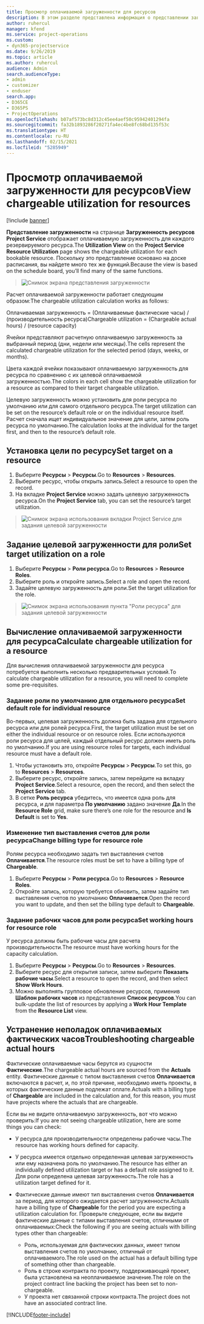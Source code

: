 ```yaml
---
title: Просмотр оплачиваемой загруженности для ресурсов
description: В этом разделе представлена информация о представлении загруженности ресурсов.
author: ruhercul
manager: kfend
ms.service: project-operations
ms.custom:
- dyn365-projectservice
ms.date: 9/26/2019
ms.topic: article
ms.author: ruhercul
audience: Admin
search.audienceType:
- admin
- customizer
- enduser
search.app:
- D365CE
- D365PS
- ProjectOperations
ms.openlocfilehash: b07af573bc8d312c45ee4aef50c95942401294fa
ms.sourcegitcommit: fa32b1893286f20271fa4ec4be8fc68bd135f53c
ms.translationtype: HT
ms.contentlocale: ru-RU
ms.lasthandoff: 02/15/2021
ms.locfileid: "5285949"
---
```

# <a name="view-chargeable-utilization-for-resources"></a><span data-ttu-id="c1f09-103">Просмотр оплачиваемой загруженности для ресурсов</span><span class="sxs-lookup"><span data-stu-id="c1f09-103">View chargeable utilization for resources</span></span>

[!include [banner](../includes/psa-now-project-operations.md)]
 
<span data-ttu-id="c1f09-104">**Представление загруженности** на странице **Загруженность ресурсов Project Service** отображает оплачиваемую загруженность для каждого резервируемого ресурса.</span><span class="sxs-lookup"><span data-stu-id="c1f09-104">The **Utilization View** on the **Project Service Resource Utilization** page shows the chargeable utilization for each bookable resource.</span></span> <span data-ttu-id="c1f09-105">Поскольку это представление основано на доске расписания, вы найдете много тех же функций.</span><span class="sxs-lookup"><span data-stu-id="c1f09-105">Because the view is based on the schedule board, you’ll find many of the same functions.</span></span>

> ![Снимок экрана представления загруженности](media/FAQ-utilization-1.png)
 

<span data-ttu-id="c1f09-107">Расчет оплачиваемой загруженности работает следующим образом:</span><span class="sxs-lookup"><span data-stu-id="c1f09-107">The chargeable utilization calculation works as follows:</span></span>

   <span data-ttu-id="c1f09-108">Оплачиваемая загруженность = (Оплачиваемые фактические часы) / (производительность ресурса)</span><span class="sxs-lookup"><span data-stu-id="c1f09-108">Chargeable utilization = (Chargeable actual hours) / (resource capacity)</span></span>

<span data-ttu-id="c1f09-109">Ячейки представляют расчетную оплачиваемую загруженность за выбранный период (дни, недели или месяцы).</span><span class="sxs-lookup"><span data-stu-id="c1f09-109">The cells represent the calculated chargeable utilization for the selected period (days, weeks, or months).</span></span>

<span data-ttu-id="c1f09-110">Цвета каждой ячейки показывают оплачиваемую загруженность для ресурса по сравнению с их целевой оплачиваемой загруженностью.</span><span class="sxs-lookup"><span data-stu-id="c1f09-110">The colors in each cell show the chargeable utilization for a resource as compared to their target chargeable utilization.</span></span> 

<span data-ttu-id="c1f09-111">Целевую загруженность можно установить для роли ресурса по умолчанию или для самого отдельного ресурса.</span><span class="sxs-lookup"><span data-stu-id="c1f09-111">The target utilization can be set on the resource’s default role or on the individual resource itself.</span></span> <span data-ttu-id="c1f09-112">Расчет сначала ищет индивидуальное значение для цели, затем роль ресурса по умолчанию.</span><span class="sxs-lookup"><span data-stu-id="c1f09-112">The calculation looks at the individual for the target first, and then to the resource’s default role.</span></span>

## <a name="set-target-on-a-resource"></a><span data-ttu-id="c1f09-113">Установка цели по ресурсу</span><span class="sxs-lookup"><span data-stu-id="c1f09-113">Set target on a resource</span></span>

1. <span data-ttu-id="c1f09-114">Выберите **Ресурсы** \> **Ресурсы**.</span><span class="sxs-lookup"><span data-stu-id="c1f09-114">Go to **Resources** \> **Resources**.</span></span> 
2. <span data-ttu-id="c1f09-115">Выберите ресурс, чтобы открыть запись.</span><span class="sxs-lookup"><span data-stu-id="c1f09-115">Select a resource to open the record.</span></span> 
3. <span data-ttu-id="c1f09-116">На вкладке **Project Service** можно задать целевую загруженность ресурса.</span><span class="sxs-lookup"><span data-stu-id="c1f09-116">On the **Project Service** tab, you can set the resource’s target utilization.</span></span>

> ![Снимок экрана использования вкладки Project Service для задания целевой загруженности](media/FAQ-utilization-2.png)
 
## <a name="set-target-utilization-on-a-role"></a><span data-ttu-id="c1f09-118">Задание целевой загруженности для роли</span><span class="sxs-lookup"><span data-stu-id="c1f09-118">Set target utilization on a role</span></span>

1. <span data-ttu-id="c1f09-119">Выберите **Ресурсы** \> **Роли ресурса**.</span><span class="sxs-lookup"><span data-stu-id="c1f09-119">Go to **Resources** \> **Resource Roles**.</span></span> 
2. <span data-ttu-id="c1f09-120">Выберите роль и откройте запись.</span><span class="sxs-lookup"><span data-stu-id="c1f09-120">Select a role and open the record.</span></span> 
3. <span data-ttu-id="c1f09-121">Задайте целевую загруженность для роли.</span><span class="sxs-lookup"><span data-stu-id="c1f09-121">Set the target utilization for the role.</span></span>

> ![Снимок экрана использования пункта "Роли ресурса" для задания целевой загруженности](media/FAQ-utilization-3.png)
 
## <a name="calculate-chargeable-utilization-for-a-resource"></a><span data-ttu-id="c1f09-123">Вычисление оплачиваемой загруженности для ресурса</span><span class="sxs-lookup"><span data-stu-id="c1f09-123">Calculate chargeable utilization for a resource</span></span>

<span data-ttu-id="c1f09-124">Для вычисления оплачиваемой загруженности для ресурса потребуется выполнить несколько предварительных условий.</span><span class="sxs-lookup"><span data-stu-id="c1f09-124">To calculate chargeable utilization for a resource, you will need to complete some pre-requisites.</span></span> 

### <a name="set-default-role-for-individual-resource"></a><span data-ttu-id="c1f09-125">Задание роли по умолчанию для отдельного ресурса</span><span class="sxs-lookup"><span data-stu-id="c1f09-125">Set default role for individual resource</span></span>

<span data-ttu-id="c1f09-126">Во-первых, целевая загруженность должна быть задана для отдельного ресурса или для ролей ресурса.</span><span class="sxs-lookup"><span data-stu-id="c1f09-126">First, the target utilization must be set on either the individual resource or on resource roles.</span></span> <span data-ttu-id="c1f09-127">Если используются роли ресурса для целей, каждый отдельный ресурс должен иметь роль по умолчанию.</span><span class="sxs-lookup"><span data-stu-id="c1f09-127">If you are using resource roles for targets, each individual resource must have a default role.</span></span> 

1. <span data-ttu-id="c1f09-128">Чтобы установить это, откройте **Ресурсы** \> **Ресурсы**.</span><span class="sxs-lookup"><span data-stu-id="c1f09-128">To set this, go to **Resources** \> **Resources**.</span></span> 
2. <span data-ttu-id="c1f09-129">Выберите ресурс, откройте запись, затем перейдите на вкладку **Project Service**.</span><span class="sxs-lookup"><span data-stu-id="c1f09-129">Select a resource, open the record, and then select the **Project Service** tab.</span></span> 
3. <span data-ttu-id="c1f09-130">В сетке **Роль ресурса** убедитесь, что имеется одна роль для ресурса, и для параметра **По умолчанию** задано значение **Да**.</span><span class="sxs-lookup"><span data-stu-id="c1f09-130">In the **Resource Role** grid, make sure there’s one role for the resource and **Is Default** is set to **Yes**.</span></span>
 
### <a name="change-billing-type-for-resource-role"></a><span data-ttu-id="c1f09-131">Изменение тип выставления счетов для роли ресурса</span><span class="sxs-lookup"><span data-stu-id="c1f09-131">Change billing type for resource role</span></span>

<span data-ttu-id="c1f09-132">Ролям ресурса необходимо задать тип выставления счетов **Оплачивается**.</span><span class="sxs-lookup"><span data-stu-id="c1f09-132">The resource roles must be set to have a billing type of **Chargeable**.</span></span> 

1. <span data-ttu-id="c1f09-133">Выберите **Ресурсы** \> **Роли ресурса**.</span><span class="sxs-lookup"><span data-stu-id="c1f09-133">Go to **Resources** \> **Resource Roles**.</span></span> 
2. <span data-ttu-id="c1f09-134">Откройте запись, которую требуется обновить, затем задайте тип выставления счетов по умолчанию **Оплачивается**.</span><span class="sxs-lookup"><span data-stu-id="c1f09-134">Open the record you want to update, and then set the billing type default to **Chargeable**.</span></span>

### <a name="set-working-hours-for-resource-role"></a><span data-ttu-id="c1f09-135">Задание рабочих часов для роли ресурса</span><span class="sxs-lookup"><span data-stu-id="c1f09-135">Set working hours for resource role</span></span>
 
<span data-ttu-id="c1f09-136">У ресурса должны быть рабочие часы для расчета производительности.</span><span class="sxs-lookup"><span data-stu-id="c1f09-136">The resource must have working hours for the capacity calculation.</span></span> 

1. <span data-ttu-id="c1f09-137">Выберите **Ресурсы** \> **Ресурсы**.</span><span class="sxs-lookup"><span data-stu-id="c1f09-137">Go to **Resources** \> **Resources**.</span></span> 
2. <span data-ttu-id="c1f09-138">Выберите ресурс для открытия записи, затем выберите **Показать рабочие часы**.</span><span class="sxs-lookup"><span data-stu-id="c1f09-138">Select a resource to open the record, and then select **Show Work Hours**.</span></span> 
3. <span data-ttu-id="c1f09-139">Можно выполнять групповое обновление ресурсов, применив **Шаблон рабочих часов** из представления **Список ресурсов**.</span><span class="sxs-lookup"><span data-stu-id="c1f09-139">You can bulk-update the list of resources by applying a **Work Hour Template** from the **Resource List** view.</span></span>

## <a name="troubleshooting-chargeable-actual-hours"></a><span data-ttu-id="c1f09-140">Устранение неполадок оплачиваемых фактических часов</span><span class="sxs-lookup"><span data-stu-id="c1f09-140">Troubleshooting chargeable actual hours</span></span>

<span data-ttu-id="c1f09-141">Фактические оплачиваемые часы берутся из сущности **Фактические**.</span><span class="sxs-lookup"><span data-stu-id="c1f09-141">The chargeable actual hours are sourced from the **Actuals** entity.</span></span> <span data-ttu-id="c1f09-142">Фактические данные с типом выставления счетов **Оплачивается** включаются в расчет, и, по этой причине, необходимо иметь проекты, в которых фактические данные подлежат оплате.</span><span class="sxs-lookup"><span data-stu-id="c1f09-142">Actuals with a billing type of **Chargeable** are included in the calculation and, for this reason, you must have projects where the actuals that are chargeable.</span></span>

<span data-ttu-id="c1f09-143">Если вы не видите оплачиваемую загруженность, вот что можно проверить:</span><span class="sxs-lookup"><span data-stu-id="c1f09-143">If you are not seeing chargeable utilization, here are some things you can check:</span></span>

- <span data-ttu-id="c1f09-144">У ресурса для производительности определены рабочие часы.</span><span class="sxs-lookup"><span data-stu-id="c1f09-144">The resource has working hours defined for capacity.</span></span>
- <span data-ttu-id="c1f09-145">У ресурса имеется отдельно определенная целевая загруженность или ему назначена роль по умолчанию.</span><span class="sxs-lookup"><span data-stu-id="c1f09-145">The resource has either an individually defined utilization target or has a default role assigned to it.</span></span> <span data-ttu-id="c1f09-146">Для роли определена целевая загруженность.</span><span class="sxs-lookup"><span data-stu-id="c1f09-146">The role has a utilization target defined for it.</span></span>
- <span data-ttu-id="c1f09-147">Фактические данные имеют тип выставления счетов **Оплачивается** за период, для которого ожидается расчет загруженности.</span><span class="sxs-lookup"><span data-stu-id="c1f09-147">Actuals have a billing type of **Chargeable** for the period you are expecting a utilization calculation for.</span></span> <span data-ttu-id="c1f09-148">Проверьте следующее, если вы видите фактические данные с типами выставления счетов, отличными от оплачиваемых:</span><span class="sxs-lookup"><span data-stu-id="c1f09-148">Check the following if you are seeing actuals with billing types other than chargeable:</span></span>

  - <span data-ttu-id="c1f09-149">Роль, используемая для фактических данных, имеет типом выставления счетов по умолчанию, отличный от оплачиваемого.</span><span class="sxs-lookup"><span data-stu-id="c1f09-149">The role used on the actual has a default billing type of something other than chargeable.</span></span>
  - <span data-ttu-id="c1f09-150">Роль в строке контракта по проекту, поддерживающей проект, была установлена на неоплачиваемое значение.</span><span class="sxs-lookup"><span data-stu-id="c1f09-150">The role on the project contract line backing the project has been set to non-chargeable.</span></span>
  - <span data-ttu-id="c1f09-151">У проекта нет связанной строки контракта.</span><span class="sxs-lookup"><span data-stu-id="c1f09-151">The project does not have an associated contract line.</span></span>



[!INCLUDE[footer-include](../includes/footer-banner.md)]